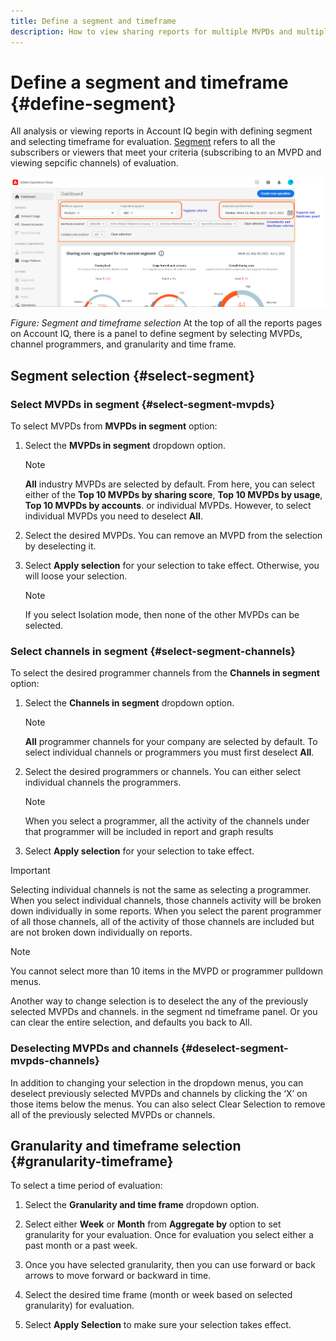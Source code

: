 ```yaml
---
title: Define a segment and timeframe
description: How to view sharing reports for multiple MVPDs and multiple programmer channels.
---
```

# Define a segment and timeframe {#define-segment}

All analysis or viewing reports in Account IQ begin with defining segment and selecting timeframe for evaluation. [Segment](/help/AccountIQ/product-concepts.md#segmet-def) refers to all the subscribers or viewers that meet your criteria (subscribing to an MVPD and viewing sepcific channels) of evaluation.

![](assets/segment-panel.png)

*Figure: Segment and timeframe selection*
At the top of all the reports pages on Account IQ, there is a panel to define segment by selecting MVPDs, channel programmers, and granularity and time frame.

## Segment selection {#select-segment}

### Select MVPDs in segment {#select-segment-mvpds}

To select MVPDs from **MVPDs in segment** option:

1. Select the **MVPDs in segment** dropdown option.

   >[!NOTE]
   >
   >**All** industry MVPDs are selected by default. From here, you can select either of the **Top 10 MVPDs by sharing score**, **Top 10 MVPDs by usage**, **Top 10 MVPDs by accounts**. or individual MVPDs. However, to select individual MVPDs you need to deselect **All**.
1. Select the desired MVPDs.
    You can remove an MVPD from the selection by deselecting it.

1. Select **Apply selection** for your selection to take effect. Otherwise, you will loose your selection.

   >[!NOTE]
   >
   >If you select Isolation mode, then none of the other MVPDs can be selected.

### Select channels in segment {#select-segment-channels}

To select the desired programmer channels from the **Channels in segment** option:

1. Select the **Channels in segment** dropdown option.

   >[!NOTE]
   >
   >**All** programmer channels for your company are selected by default. To select individual channels or programmers you must first deselect **All**.

1. Select the desired programmers or channels. You can either select individual channels the programmers.
   >[!NOTE]
   >
   >When you select a programmer, all the activity of the channels under that programmer will be included in report and graph results
1. Select **Apply selection** for your selection to take effect.

  >[!IMPORTANT]
  >
  >Selecting individual channels is not the same as selecting a programmer. When you select individual channels, those channels activity will be broken down individually in some reports. When you select the parent programmer of all those channels, all of the activity of those channels are included but are not broken down individually on reports.

  >[!NOTE]
  >
  >You cannot select more than 10 items in the MVPD or programmer pulldown menus.

Another way to change selection is to deselect the any of the previously selected MVPDs and channels. in the segment nd timeframe panel. Or you can clear the entire selection, and defaults you back to All.

### Deselecting MVPDs and channels {#deselect-segment-mvpds-channels}

In addition to changing your selection in the dropdown menus, you can deselect previously selected MVPDs and channels by clicking the ‘X’ on those items below the menus. You can also select Clear Selection to remove all of the previously selected MVPDs or channels.

## Granularity and timeframe selection {#granularity-timeframe}

To select a time period of evaluation:

1. Select the **Granularity and time frame** dropdown option.

1. Select either **Week** or **Month** from **Aggregate by** option to set granularity for your evaluation. Once  for evaluation you select either a past month or a past week.

1. Once you have selected granularity, then you can use forward or back arrows to move forward or backward in time.

1. Select the desired time frame (month or week based on selected granularity) for evaluation.

1. Select **Apply Selection** to make sure your selection takes effect.
